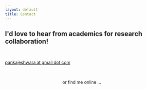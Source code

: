 ```yaml
---
layout: default
title: Contact
---
```

<h2 class="text-primary">I'd love to hear from academics for research collaboration!</h2><br>

<span><i class="fa fa-envelope"></i><a href="mailto:pankajeshwara at gmail dot com" target="_blank">pankajeshwara at gmail dot com</a></span><br><br>

<div class="d-block d-sm-none" style="text-align: center;"><br>
  or find me online ... <br>
</div>

